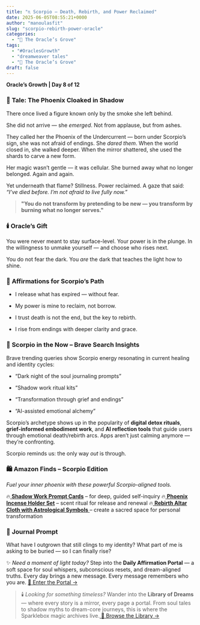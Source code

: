 ```yaml
---
title: "♏️ Scorpio – Death, Rebirth, and Power Reclaimed"
date: 2025-06-05T08:55:21+0000
author: "manoulasfit"
slug: "scorpio-rebirth-power-oracle"
categories:
  - "🔮 The Oracle’s Grove"
tags:
  - "#OraclesGrowth"
  - "dreamweaver tales"
  - "🔮 The Oracle’s Grove"
draft: false
---
```

**Oracle’s Growth | Day 8 of 12**

### 📖 **Tale: The Phoenix Cloaked in Shadow**

There once lived a figure known only by the smoke she left behind.

She did not arrive — she *emerged*.
Not from applause, but from ashes.

They called her the Phoenix of the Undercurrent — born under Scorpio’s sign, she was not afraid of endings. She *dared them*. When the world closed in, she walked deeper. When the mirror shattered, she used the shards to carve a new form.

Her magic wasn’t gentle — it was cellular. She burned away what no longer belonged. Again and again.

Yet underneath that flame? Stillness. Power reclaimed. A gaze that said: *“I’ve died before. I’m not afraid to live fully now.”*

> **"You do not transform by pretending to be new — you transform by burning what no longer serves."**

### 🕯️ **Oracle’s Gift**

You were never meant to stay surface-level. Your power is in the plunge. In the willingness to unmake yourself — and choose who rises next.

You do not fear the dark. You *are* the dark that teaches the light how to shine.

### 🌌 **Affirmations for Scorpio’s Path**

- I release what has expired — without fear.

- My power is mine to reclaim, not borrow.

- I trust death is not the end, but the key to rebirth.

- I rise from endings with deeper clarity and grace.

### 🔎 **Scorpio in the Now – Brave Search Insights**

Brave trending queries show Scorpio energy resonating in current healing and identity cycles:

- “Dark night of the soul journaling prompts”

- “Shadow work ritual kits”

- “Transformation through grief and endings”

- “AI-assisted emotional alchemy”

Scorpio’s archetype shows up in the popularity of **digital detox rituals**, **grief-informed embodiment work**, and **AI reflection tools** that guide users through emotional death/rebirth arcs. Apps aren’t just calming anymore — they’re confronting.

Scorpio reminds us: the only way *out* is through.

### 🛍️ **Amazon Finds – Scorpio Edition**

*Fuel your inner phoenix with these powerful Scorpio-aligned tools.*

🔥[ **Shadow Work Prompt Cards**](https://amzn.to/3FG2l0W) – for deep, guided self-inquiry
🔥[ **Phoenix Incense Holder Set**](https://amzn.to/440xrcV) – scent ritual for release and renewal
🔥[ **Rebirth Altar Cloth with Astrological Symbols** ](https://amzn.to/4kQP3gT)– create a sacred space for personal transformation

> 

### 🔮 **Journal Prompt**

What have I outgrown that still clings to my identity?
What part of me is asking to be buried — so I can finally rise?

✨ *Need a moment of light today?*
Step into the **Daily Affirmation Portal** — a soft space for soul whispers, subconscious resets, and dream-aligned truths.
Every day brings a new message. Every message remembers who you are.
[🌿 Enter the Portal →](https://sparklebox.blog/)

> 🕯️ *Looking for something timeless?*
Wander into the **Library of Dreams** — where every story is a mirror, every page a portal.
From soul tales to shadow myths to dream-core journeys, this is where the Sparklebox magic archives live.[
🌌 Browse the Library →](https://sparklebox.blog/tag/the-library-of-dreams/)

### 

> 

###